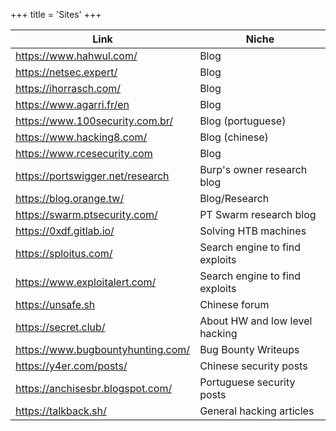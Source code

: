 +++
title = 'Sites'
+++

| Link | Niche |
| --- | --- |
| https://www.hahwul.com/ | Blog | 
| https://netsec.expert/ |  Blog |
| https://ihorrasch.com/ | Blog |
| https://www.agarri.fr/en | Blog | 
| https://www.100security.com.br/ | Blog (portuguese) |
| https://www.hacking8.com/ | Blog (chinese) |
| https://www.rcesecurity.com | Blog |
| https://portswigger.net/research | Burp's owner research blog |
| https://blog.orange.tw/ | Blog/Research |
| https://swarm.ptsecurity.com/ | PT Swarm research blog |
| https://0xdf.gitlab.io/ | Solving HTB machines | 
| https://sploitus.com/ | Search engine to find exploits | 
| https://www.exploitalert.com/ | Search engine to find exploits |
| https://unsafe.sh | Chinese forum |
| https://secret.club/ | About HW and low level hacking |
| https://www.bugbountyhunting.com/ | Bug Bounty Writeups |
| https://y4er.com/posts/ | Chinese security posts | 
| https://anchisesbr.blogspot.com/ | Portuguese security posts | 
| https://talkback.sh/ | General hacking articles |